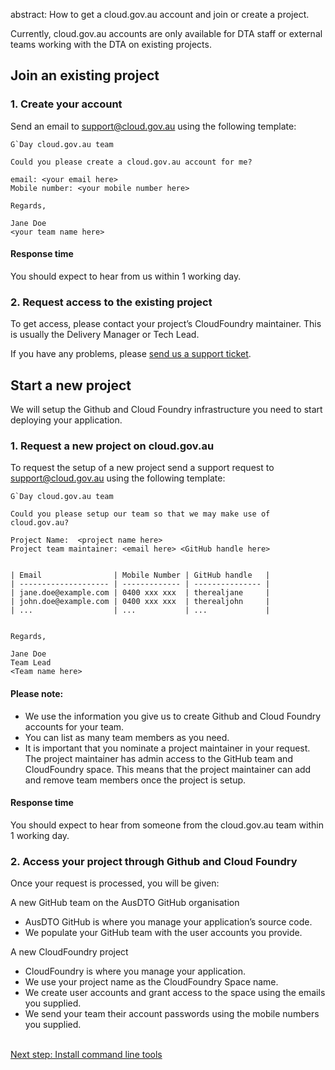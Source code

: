 abstract: How to get a cloud.gov.au account and join or create a project.

<p class="callout">Currently, cloud.gov.au accounts are only available for DTA staff or external teams working with the DTA on existing projects.</p>

## Join an existing project

### 1. Create your account

Send an email to [support@cloud.gov.au](mailto:support@cloud.gov.au) using the following template:

``` language-none
G`Day cloud.gov.au team

Could you please create a cloud.gov.au account for me?

email: <your email here>
Mobile number: <your mobile number here>

Regards,

Jane Doe
<your team name here>

```

#### Response time

You should expect to hear from us within 1 working day.

### 2. Request access to the existing project

To get access, please contact your project’s CloudFoundry maintainer. This is usually the Delivery Manager or Tech Lead.

If you have any problems, please [send us a support ticket](mailto:support@cloud.gov.au).

## Start a new project

We will setup the Github and Cloud Foundry infrastructure you need to start deploying your application.

### 1. Request a new project on cloud.gov.au

To request the setup of a new project send a support request to [support@cloud.gov.au](mailto:support@cloud.gov.au) using the following template:

``` language-none
G`Day cloud.gov.au team

Could you please setup our team so that we may make use of cloud.gov.au?

Project Name:  <project name here>
Project team maintainer: <email here> <GitHub handle here>


| Email                | Mobile Number | GitHub handle   |
| -------------------- | ------------- | --------------- |
| jane.doe@example.com | 0400 xxx xxx  | therealjane     |
| john.doe@example.com | 0400 xxx xxx  | therealjohn     |
| ...                  | ...           | ...             |


Regards,

Jane Doe
Team Lead
<Team name here>

```

#### Please note:

- We use the information you give us to create Github and Cloud Foundry accounts for your team.
- You can list as many team members as you need.
- It is important that you nominate a project maintainer in your request. The project maintainer has admin access to the GitHub team and CloudFoundry space. This means that the project maintainer can add and remove team members once the project is setup.

#### Response time

You should expect to hear from someone from the cloud.gov.au team within 1 working day.

### 2. Access your project through Github and Cloud Foundry

Once your request is processed, you will be given:

A new GitHub team on the AusDTO GitHub organisation

- AusDTO GitHub is where you manage your application’s source code.
- We populate your GitHub team with the user accounts you provide.

A new CloudFoundry project

- CloudFoundry is where you manage your application.
- We use your project name as the CloudFoundry Space name.
- We create user accounts and grant access to the space using the emails you supplied.
- We send your team their account passwords using the mobile numbers you supplied.

<br />
<a class="see-more" href="/getting_started/install_cli/">Next step: Install command line tools</a>
